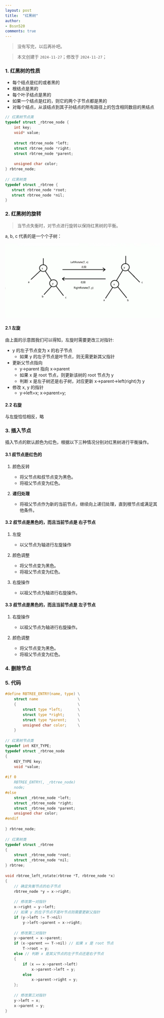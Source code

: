```yaml
---
layout: post
title:  "红黑树"
author:
- Bssn520
comments: true
---
```



> 没有写完，以后再补吧。

> 本文创建于 `2024-11-27`；修改于 `2024-11-27`；

### 1. 红黑树的性质

- 每个结点是红的或者黑的
- 根结点是黑的
- 每个叶子结点是黑的
- 如果一个结点是红的，则它的两个子节点都是黑的
- 对每个结点，从该结点到其子孙结点的所有路径上的包含相同数目的黑结点

```c
// 红黑树节点类
typedef struct _rbtree_node {
    int key;
    void* value;

    struct rbtree_node *left;
    struct rbtree_node *right;
    struct rbtree_node *parent;

    unsigned char color;
} rbtree_node;

// 红黑树类
typedef struct _rbtree {
   struct rbtree_node *root;
   struct rbtree_node *nil;
}
```

### 2. 红黑树的旋转

> 当节点失衡时，对节点进行旋转以保持红黑树的平衡。

a, b, c 代表的是一个个子树：

<img src="https://github.com/Bssn520/picx-images-hosting/raw/master/Arc-2024-11-27-14.06.23.175f837eo4.webp" alt="红黑树旋转示意图" style="zoom:50%;" />

#### 2.1 左旋

由上面的示意图我们可以得知，左旋时需要更改三对指针:

- y 的左子节点变为 x 的右子节点
  - 如果 y 的左子节点是叶节点，则无需更新其父指针
- 更新父节点指向
  - y->parent 指向 x->parent
  - 如果 x 是 root 节点，则更新该树的 root 节点为 y
  - 判断 x 是左子树还是右子树，对应更新 x->parent->left(right)为 y
- 修改 x, y 的指针
  - y->left=x; x->parent=y;

#### 2.2 右旋

与左旋恰恰相反，略

### 3. 插入节点

插入节点的默认颜色为红色，根据以下三种情况分别对红黑树进行平衡操作。

#### 3.1 叔节点是红色的

1. 颜色反转

   - 将父节点和叔节点变为黑色。
   - 将祖父节点变为红色。
2. **递归处理**

   - 将祖父节点作为新的当前节点，继续向上递归处理，直到根节点或满足其他条件。

#### 3.2 叔节点是黑色的，而且当前节点是 右子节点

1. 左旋

   - 以父节点为轴进行左旋操作
2. 颜色调整

   - 将父节点变为黑色。
   - 将祖父节点变为红色。
3. 右旋操作

   - 以祖父节点为轴进行右旋操作。

#### 3.3 叔节点是黑色的，而且当前节点是 左子节点

1. 右旋操作

   - 以祖父节点为轴进行右旋操作。
2. 颜色调整

   - 将父节点变为黑色。
   - 将祖父节点变为红色。

### 4. 删除节点

### 5. 代码

```c
#define RBTREE_ENTRY(name, type) \
    struct name                  \
    {                            \
        struct type *left;       \
        struct type *right;      \
        struct type *parent;     \
        unsigned char color;     \
    }

// 红黑树节点类
typedef int KEY_TYPE;
typedef struct _rbtree_node
{
    KEY_TYPE key;
    void *value;

#if 0
    RBTREE_ENTRY(, _rbtree_node)
    node;
#else
    struct _rbtree_node *left;
    struct _rbtree_node *right;
    struct _rbtree_node *parent;
    unsigned char color;
#endif

} rbtree_node;

// 红黑树类
typedef struct _rbtree
{
    struct _rbtree_node *root;
    struct _rbtree_node *nil;
} rbtree;

void rbtree_left_rotate(rbtree *T, rbtree_node *x)
{
    // 确定失衡节点的右子节点
    rbtree_node *y = x->right;

    // 修改第一对指针
    x->right = y->left;
    // 如果 y 的左子节点不是叶节点则需要更新父指针
    if (y->left != T->nil)
        y->left->parent = x->right;

    // 修改第二对指针
    y->parent = x->parent;
    if (x->parent == T->nil) // 如果 x 是 root 节点
        T->root = y;
    else // 判断 x 是其父节点的左子节点还是右子节点
    {
        if (x == x->parent->left)
            x->parent->left = y;
        else
            x->parent->right = y;
    };

    // 修改第三对指针
    y->left = x;
    x->parent = y;
}

```
